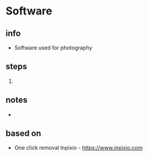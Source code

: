 # Software  

## info  
* Software used for photography

## steps  
1. 

## notes  
*  

## based on  
*  One click removal Inpixio - https://www.inpixio.com

